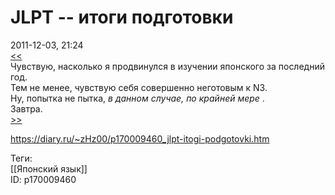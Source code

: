 JLPT -- итоги подготовки
=========================

   
 2011-12-03, 21:24   
   [<<](JLPT%20--%20подготовка)    
 Чувствую, насколько я продвинулся в изучении японского за последний год.   
 Тем не менее, чувствую себя совершенно неготовым к N3.   
 Ну, попытка не пытка,  *в данном случае, по крайней мере*  .   
 Завтра.   
  [>>](JLPT%20--%20сдача,%20часть%201)    
    
 <https://diary.ru/~zHz00/p170009460_jlpt-itogi-podgotovki.htm>   
   
 Теги:   
 [[Японский язык]]   
 ID: p170009460
